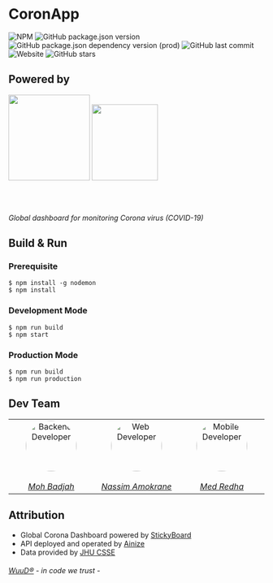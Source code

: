 # CoronApp

<img alt="NPM" src="https://img.shields.io/npm/l/react?color=black"> 
<img alt="GitHub package.json version" src="https://img.shields.io/github/package-json/v/MedRedha/CoronApp?color=red&label=Version">
<img alt="GitHub package.json dependency version (prod)" src="https://img.shields.io/github/package-json/dependency-version/MedRedha/CoronApp/react"> 
<img alt="GitHub last commit" src="https://img.shields.io/github/last-commit/TeamWuuD/WuuD-Website?color=purple"> 
<img alt="Website" src="https://img.shields.io/website?down_color=red&down_message=maintenance&style=flat-square&up_message=online&url=https%3A%2F%2Fwuud.net">
 <img alt="GitHub stars" src="https://img.shields.io/github/stars/TeamWuuD/WuuD-Website?style=social">

## Powered by

<p style="align-items: center">
  <img width="160" height="169" src="https://github.com/TeamWuuD/WuuD-Website/blob/master/favicon.ico?raw=true">
  <img width="130" height="150" src="https://github.com/soaple/stickyboard/blob/master/src/static/image/StickyBoard_logo.png?raw=true">
</p>
<br>
<br>

_Global dashboard for monitoring Corona virus (COVID-19)_

## Build & Run

### Prerequisite

```bsh
$ npm install -g nodemon
$ npm install
```

### Development Mode

```bsh
$ npm run build
$ npm start
```

### Production Mode

```bsh
$ npm run build
$ npm run production
```

## Dev Team

  <table>
		<tbody>
			<tr>
				<td align="center" valign="top" width="11%">
					<a href="https://github.com/badjio">
						<img alt="Backend Developer" src="https://avatars2.githubusercontent.com/u/15873766?s=400&v=4" style="border-radius: 50px" width="100" height="100">
							<br />
							<br>
								<i>Moh Badjah</i>
								<br/>
							</a>
          </td>
						<td align="center" valign="top" width="11%">
							<a href="https://github.com/na6im">
								<img alt="Web Developer" src="https://avatars1.githubusercontent.com/u/38627023?s=400&v=4" style="border-radius: 50px" width="100" height="100">
									<br />
									<br>
										<i>Nassim Amokrane</i>
										<br/>
									</a>
								</td>
								<td align="center" valign="top" width="11%">
									<a href="https://github.com/MedRedha">
										<img alt="Mobile Developer" src="https://github.com/medredha.png?s=75" style="border-radius: 50px" width="100" height="100">
											<br />
											<br>
												<i>Med Redha</i>
                      <br/>
                  </a>  
                </td>
        </tr>
      </tbody>
    </table>

## Attribution

-   Global Corona Dashboard powered by [StickyBoard](https://github.com/soaple/stickyboard/)
-   API deployed and operated by [Ainize](https://ainize.ai/laeyoung/wuhan-coronavirus-api)
-   Data provided by [JHU CSSE](https://github.com/CSSEGISandData/COVID-19)

###### [WuuD®](http://wuud.net/) - in code we trust -

